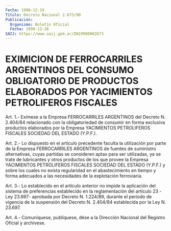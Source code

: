 ```yaml
---
Fecha: 1990-12-19
Título: Decreto Nacional 2.673/90
Publicación:
  Organismo: Boletín Oficial
  Fecha: 1990-12-26
SAIJ: https://www.saij.gob.ar/DN19900002673
---
```

# EXIMICION DE FERROCARRILES ARGENTINOS DEL CONSUMO OBLIGATORIO DE PRODUCTOS ELABORADOS POR YACIMIENTOS PETROLIFEROS FISCALES

<a id="1"></a>
Art.  1.-  Exímese  a  la Empresa FERROCARRILES ARGENTINOS del Decreto N. 2.404/84 relacionado  con  la obligatoriedad de consumir en forma exclusiva productos elaborados  por la Empresa YACIMIENTOS PETROLIFEROS FISCALES SOCIEDAD DEL ESTADO (Y.P.F.).

<a id="2"></a>
Art.  2.-  Lo  dispuesto  en el artículo precedente faculta la utilización  por parte de la Empresa  FERROCARRILES  ARGENTINOS  de fuentes de suministro  alternativas,  cuyas  partidas se consideren aptas  para  ser  utilizadas,  ya se trate de lubricantes  y  otros productos  de  los que provee la Empresa  YACIMIENTOS  PETROLIFEROS FISCALES SOCIEDAD  DEL ESTADO (Y.P.F.) y sobre los cuales no exista regularidad en el abastecimiento  en tiempo y forma adecuados a las necesidades de la explotación ferroviaria.

<a id="3"></a>
Art.  3.-  Lo establecido en el artículo anterior no impide la aplicación  del  sistema    de    preferencias  establecido  en  la reglamentación del artículo 23 -Ley  23.697-  aprobada  por Decreto N.  1.224/89,  durante el período de vigencia de la suspensión  del Decreto N. 2.404/84 establecida por la Ley N. 23.697.

<a id="4"></a>
Art. 4.- Comuníquese, publíquese, dése a la Dirección Nacional del Registro Oficial y archívese.